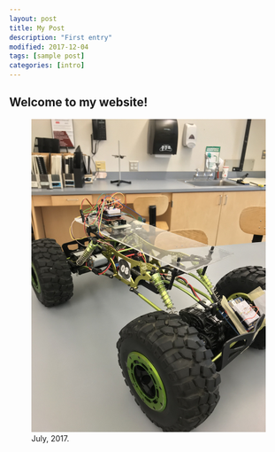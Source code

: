 ```yaml
---
layout: post
title: My Post
description: "First entry"
modified: 2017-12-04
tags: [sample post]
categories: [intro]
---
```


## Welcome to my website!

<figure>
	<a ><img src="/images/IMG_1277.jpg" alt=""></a>
	<figcaption><a title="December, 2017">July, 2017</a>.</figcaption>
</figure>
